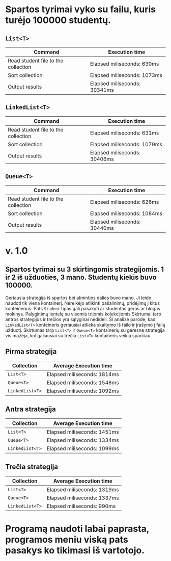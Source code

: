 ﻿# Spartos tyrimai vyko su failu, kuris turėjo 100000 studentų.
## ``List<T>``

| Command        | Execution time|
| ------------- |----------------|
| Read student file to the collection   | Elapsed miliseconds: 630ms  |
| Sort collection | Elapsed miliseconds: 1073ms   |
| Output results | Elapsed miliseconds: 30341ms |

## ``LinkedList<T>``

| Command        | Execution time|
| ------------- |----------------|
| Read student file to the collection  | Elapsed miliseconds: 631ms  |
| Sort collection | Elapsed miliseconds: 1079ms   |
| Output results | Elapsed miliseconds: 30406ms |

## ``Queue<T>``

| Command        | Execution time|
| ------------- |----------------|
| Read student file to the collection  | Elapsed miliseconds: 626ms  |
| Sort collection | Elapsed miliseconds: 1084ms   |
| Output results | Elapsed miliseconds: 30440ms |

# v. 1.0
## Spartos tyrimai su 3 skirtingomis strategijomis. 1 ir 2 iš užduoties, 3 mano. Studentų kiekis buvo 100000.

Geriausia strategija iš spartos bei atminties dalies buvo mano. Ji leido naudoti tik viena kontainerį. Nereikėjo atlikinti pašalinimų, pridėjimų į kitus konteinerius. Pats `Student` tipas gali pasakyti ar studentas geras ar blogas mokinys. 
Palyginimų lentelę su visomis trijomis kolekcijomis
Skirtumai tarp antros strategijos ir trečios yra sąlyginai nedideli.
Ši analizė parodė, kad `LinkedList<T>` konteineris geriausiai atlieka skaitymo iš failo ir įrašymo į failą užduotį. Skirtumas tarp `List<T>` ir `Queue<T>` kontainerių su geresne strategija vis mažėja, kol galiausiai su trečia `List<T>` kontaineris veikia sparčiau.

## Pirma strategija
| Collection        | Average Execution time|
| ------------- |----------------|
| `List<T>`   | Elapsed miliseconds: 1814ms |
| `Queue<T>` | Elapsed miliseconds: 1548ms   |
| `LinkedList<T>` | Elapsed miliseconds: 1092ms |

## Antra strategija
| Collection        | Average Execution time|
| ------------- |----------------|
| `List<T>`   | Elapsed miliseconds: 1451ms  |
| `Queue<T>` | Elapsed miliseconds: 1334ms   |
| `LinkedList<T>` | Elapsed miliseconds: 1099ms |

## Trečia strategija
| Collection        | Average Execution time|
| ------------- |----------------|
| `List<T>`   | Elapsed miliseconds: 1319ms  |
| `Queue<T>` | Elapsed miliseconds: 1337ms   |
| `LinkedList<T>` | Elapsed miliseconds: 990ms |

# Programą naudoti labai paprasta, programos meniu viską pats pasakys ko tikimasi iš vartotojo.
